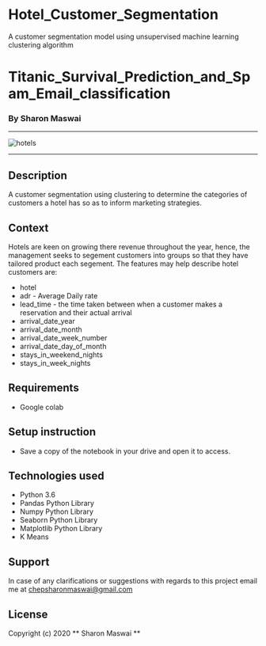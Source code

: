 # Hotel_Customer_Segmentation
A customer segmentation model using unsupervised machine learning clustering algorithm

# Titanic_Survival_Prediction_and_Spam_Email_classification

### By Sharon Maswai

****************************************************************************************************************************
![hotels](https://q-cf.bstatic.com/images/hotel/max1024x768/172/172070682.jpg)

****************************************************************************************************************************



## Description
A customer segmentation using clustering to determine the categories of customers a hotel has so as to inform marketing strategies.

## Context

Hotels are keen on growing there revenue throughout the year, hence, the management seeks to segement customers into groups so that they have tailored product each segement. The features may help describe hotel customers are:

* hotel
* adr - Average Daily rate
* lead_time - the time taken between when a customer makes a reservation and their actual arrival
* arrival_date_year
* arrival_date_month
* arrival_date_week_number
* arrival_date_day_of_month
* stays_in_weekend_nights
* stays_in_week_nights



## Requirements

* Google colab

## Setup instruction

* Save a copy of the notebook in your drive and open it to access.

## Technologies used
* Python 3.6
* Pandas Python Library
* Numpy Python Library
* Seaborn Python Library
* Matplotlib Python Library
* K Means

## Support
In case of any clarifications or suggestions with regards to this project email me at chepsharonmaswai@gmail.com

## License
Copyright (c) 2020 ** Sharon Maswai **

